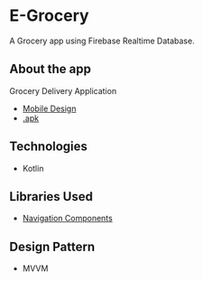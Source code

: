 # E-Grocery
A Grocery app using Firebase Realtime Database.

## **About the app**
Grocery Delivery Application
- [Mobile Design](https://www.figma.com/file/YPm0Taex2ZAAz48d5fI69W/grocery-app?node-id=0%3A1)
- [.apk](https://drive.google.com/file/d/1VzdSobIUvvL9702uGyv_yQucJLViQ3Fh/view?usp=sharing)

## **Technologies**
- Kotlin

## **Libraries Used**
- [Navigation Components](https://developer.android.com/guide/navigation/navigation-getting-started)

## **Design Pattern**
- MVVM
